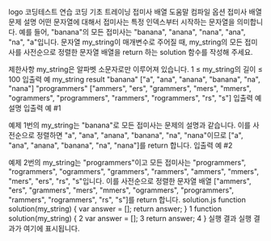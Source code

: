 logo
코딩테스트 연습
코딩 기초 트레이닝
접미사 배열
도움말
컴파일 옵션
접미사 배열
문제 설명
어떤 문자열에 대해서 접미사는 특정 인덱스부터 시작하는 문자열을 의미합니다. 예를 들어, "banana"의 모든 접미사는 "banana", "anana", "nana", "ana", "na", "a"입니다.
문자열 my_string이 매개변수로 주어질 때, my_string의 모든 접미사를 사전순으로 정렬한 문자열 배열을 return 하는 solution 함수를 작성해 주세요.

제한사항
my_string은 알파벳 소문자로만 이루어져 있습니다.
1 ≤ my_string의 길이 ≤ 100
입출력 예
my_string	result
"banana"	["a", "ana", "anana", "banana", "na", "nana"]
"programmers"	["ammers", "ers", "grammers", "mers", "mmers", "ogrammers", "programmers", "rammers", "rogrammers", "rs", "s"]
입출력 예 설명
입출력 예 #1

예제 1번의 my_string는 "banana"로 모든 접미사는 문제의 설명과 같습니다. 이를 사전순으로 정렬하면 "a", "ana", "anana", "banana", "na", "nana"이므로 ["a", "ana", "anana", "banana", "na", "nana"]를 return 합니다.
입출력 예 #2

예제 2번의 my_string는 "programmers"이고 모든 접미사는 "programmers", "rogrammers", "ogrammers", "grammers", "rammers", "ammers", "mmers", "mers", "ers", "rs", "s"입니다. 이를 사전순으로 정렬한 문자열 배열 ["ammers", "ers", "grammers", "mers", "mmers", "ogrammers", "programmers", "rammers", "rogrammers", "rs", "s"]를 return 합니다.
solution.js
function solution(my_string) {
    var answer = [];
    return answer;
}
1
function solution(my_string) {
2
    var answer = [];
3
    return answer;
4
}
실행 결과
실행 결과가 여기에 표시됩니다.